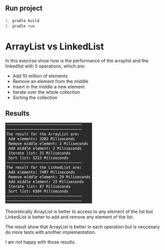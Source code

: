 ## Run project
```gradle
1. gradle build
2. gradle run
```

# ArrayList vs LinkedList
In this execirse show how is the performance of the arraylist and the linkedlist with 5 operations, which are:

- Add 10 million of elements
- Remove an element from the middle
- Insert in the middle a new element
- Iterate over the whole collection
- Sorting the collection

## Results
![result](result.png)

Theoretically ArrayList is better to access to any element of the list but LinkedList is better to add and remove any element of the list.

The result show that ArrayList is better in each operation but is neccesary do more tests with another implementation.

I am not happy with those results.